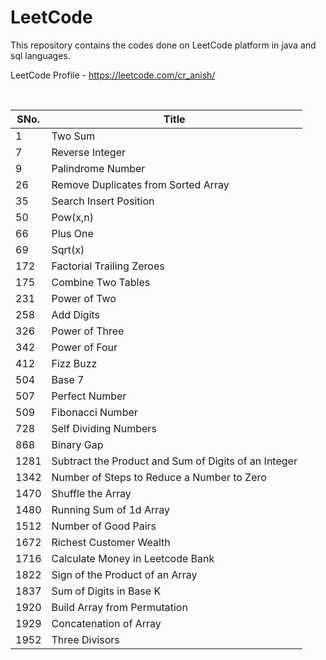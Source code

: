# LeetCode

This repository contains the codes done on LeetCode platform in java and sql languages.

LeetCode Profile - https://leetcode.com/cr_anish/

<br>

| SNo. | Title |
| ----- | ----- |
| 1 | Two Sum |
| 7 | Reverse Integer |
| 9 | Palindrome Number |
| 26 | Remove Duplicates from Sorted Array |
| 35 | Search Insert Position |
| 50 | Pow(x,n) |
| 66 | Plus One |
| 69 | Sqrt(x) |
| 172 | Factorial Trailing Zeroes |
| 175 | Combine Two Tables |
| 231 | Power of Two |
| 258 | Add Digits |
| 326 | Power of Three |
| 342 | Power of Four |
| 412 | Fizz Buzz |
| 504 | Base 7 |
| 507 | Perfect Number |
| 509 | Fibonacci Number |
| 728	| Self Dividing Numbers |
| 868 | Binary Gap |
| 1281 | Subtract the Product and Sum of Digits of an Integer|
| 1342 | Number of Steps to Reduce a Number to Zero |
| 1470 | Shuffle the Array |
| 1480 | Running Sum of 1d Array |
| 1512 | Number of Good Pairs |
| 1672 | Richest Customer Wealth |
| 1716 | Calculate Money in Leetcode Bank |
| 1822 | Sign of the Product of an Array |
| 1837 | Sum of Digits in Base K |
| 1920 | Build Array from Permutation |
| 1929 | Concatenation of Array |
| 1952 | Three Divisors |

